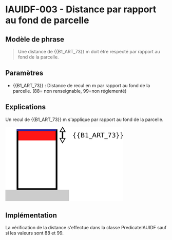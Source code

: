 # IAUIDF-003 - Distance par rapport au fond de parcelle

## Modèle de phrase

> Une distance de {{B1_ART_73}} m doit être respecté par rapport au fond de la parcelle.

## Paramètres
*  {{B1_ART_73}} : Distance de recul en m par rapport au fond de la parcelle. (88= non renseignable, 99=non réglementé)


## Explications

Un recul de  {{B1_ART_73}} m s'applique par rapport au fond de la parcelle.

![Image illustrant la contrainte de recul par rapport au fond de la parcelle](./../img/rules/IAUIDF/IAUIDF-003.png)

## Implémentation

La vérification de la distance s'effectue dans la classe PredicateIAUIDF sauf si les valeurs sont 88 et 99.
